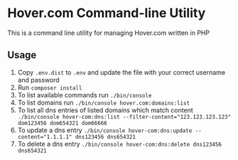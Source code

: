 # Hover.com Command-line Utility

This is a command line utility for managing Hover.com written in PHP

## Usage

1. Copy `.env.dist` to `.env` and update the file with your correct username and password
2. Run `composer install`
3. To list available commands run `./bin/console`
4. To list domains run `./bin/console hover.com:domains:list`
5. To list all dns entries of listed domains which match content ` ./bin/console hover-com:dns:list --filter-content="123.123.123.123" dom123456 dom654321 dom66666`
6. To update a dns entry `./bin/console hover-com:dns:update --content="1.1.1.1" dns123456 dns654321`
7. To delete a dns entry `./bin/console hover-com:dns:delete dns123456 dns654321`

